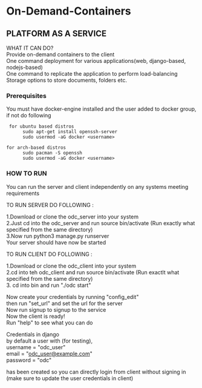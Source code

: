 # On-Demand-Containers

## PLATFORM AS A SERVICE  
WHAT IT CAN DO?  
Provide on-demand containers to the client  
One command deployment for various applications(web, django-based, nodejs-based)  
One command to replicate the application to perform load-balancing  
Storage options to store documents, folders etc.  

### Prerequisites
 You must have docker-engine installed and the user added to docker group, if not do following
``` 
 for ubuntu based distros
      sudo apt-get install openssh-server
      sudo usermod -aG docker <username>
    
for arch-based distros
      sudo pacman -S openssh
      sudo usermod -aG docker <username>
```

### HOW TO RUN 

You can run the server and client independently on any systems meeting requirements  

TO RUN SERVER DO FOLLOWING :

  1.Download or clone the odc_server into your system  
  2.Just cd into the odc_server and run source bin/activate (Run exactly what specified from the same directory)  
  3.Now run python3 manage.py runserver   
Your server should have now be started  

TO RUN CLIENT DO FOLLOWING :

  1.Download or clone the odc_client into your system  
  2.cd into teh odc_client and run source bin/activate (Run exactlt what specified from the same directory)  
  3. cd into bin and run "./odc start"  

Now create your credentials by running "config_edit"  
then run "set_url" and set the url for the server  
Now run signup to signup to the service  
Now the client is ready!  
Run "help" to see what you can do  

Credentials in django  
by default a user with (for testing),  
username = "odc_user"  
email = "odc_user@example.com"  
password = "odc"  

has been created so you can directly login from client without signing in (make sure to update the user credentials in client)
